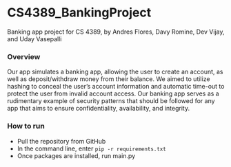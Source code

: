 # CS4389_BankingProject
Banking app project for CS 4389, by Andres Flores, Davy Romine, Dev Vijay, and Uday Vasepalli

### Overview
Our app simulates a banking app, allowing the user to create an account, as well as deposit/withdraw money from their balance. We aimed to utilize hashing to conceal the user’s account information and automatic time-out to protect the user from invalid account access. Our banking app serves as a rudimentary example of security patterns that should be followed for any app that aims to ensure confidentiality, availability, and integrity.

### How to run
- Pull the repository from GitHub
- In the command line, enter
`pip -r requirements.txt`
- Once packages are installed, run main.py
